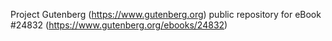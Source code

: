 Project Gutenberg (https://www.gutenberg.org) public repository for eBook #24832 (https://www.gutenberg.org/ebooks/24832)
